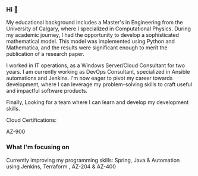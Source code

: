 ### Hi 👋

My educational background includes a Master's in Engineering from the University of Calgary, where I specialized in Computational Physics. During my academic journey, I had the opportunity to develop a sophisticated mathematical model. This model was implemented using Python and Mathematica, and the results were significant enough to merit the publication of a research paper.

I worked in IT operations, as a Windows Server/Cloud Consultant for two years. I am currently working as DevOps Consultant, specialized in Ansible automations and Jenkins. I'm now eager to pivot my career towards development, where I can leverage my problem-solving skills to craft useful and impactful software products.

Finally, Looking for a team where I can learn and develop my development skills.

Cloud Certifications:

AZ-900


### What I'm focusing on

Currently improving my programming skills: Spring, Java & Automation using Jenkins, Terraform , AZ-204 & AZ-400
